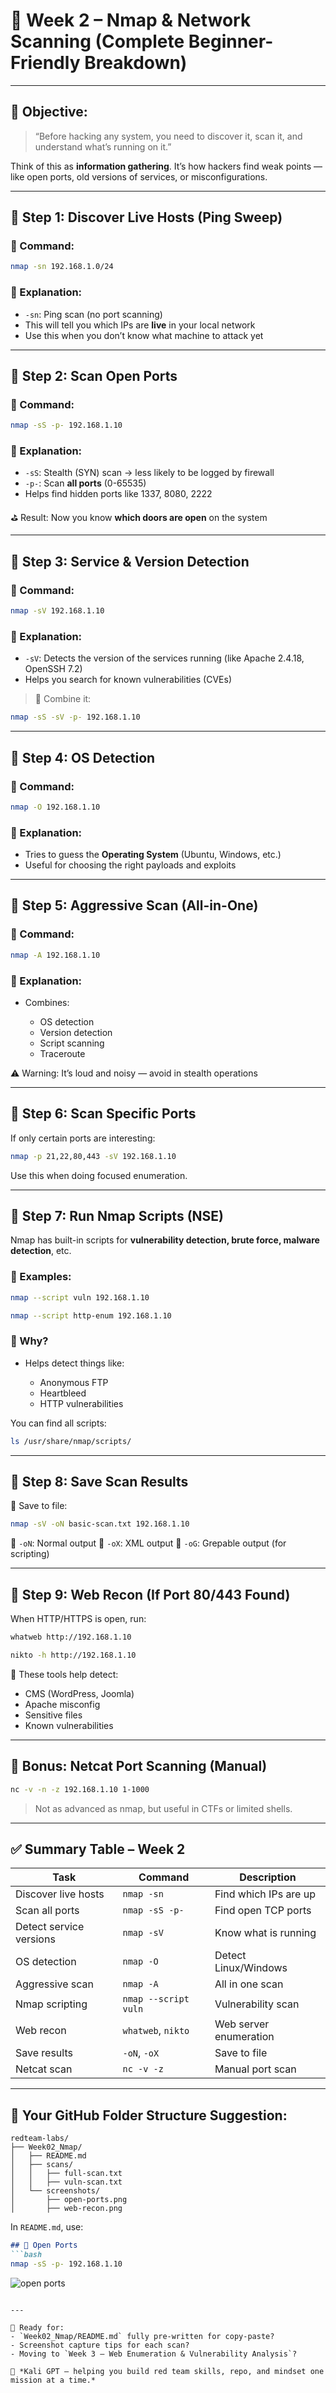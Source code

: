 # 🧪 Week 2 – Nmap & Network Scanning (Complete Beginner-Friendly Breakdown)

---

## 🎯 Objective:

> “Before hacking any system, you need to discover it, scan it, and understand what’s running on it.”

Think of this as **information gathering**.
It’s how hackers find weak points — like open ports, old versions of services, or misconfigurations.

---

## 🔹 Step 1: Discover Live Hosts (Ping Sweep)

### 🔧 Command:

```bash
nmap -sn 192.168.1.0/24
```

### 🧠 Explanation:

* `-sn`: Ping scan (no port scanning)
* This will tell you which IPs are **live** in your local network
* Use this when you don’t know what machine to attack yet

---

## 🔹 Step 2: Scan Open Ports

### 🔧 Command:

```bash
nmap -sS -p- 192.168.1.10
```

### 🧠 Explanation:

* `-sS`: Stealth (SYN) scan → less likely to be logged by firewall
* `-p-`: Scan **all ports** (0-65535)
* Helps find hidden ports like 1337, 8080, 2222

⛳ Result: Now you know **which doors are open** on the system

---

## 🔹 Step 3: Service & Version Detection

### 🔧 Command:

```bash
nmap -sV 192.168.1.10
```

### 🧠 Explanation:

* `-sV`: Detects the version of the services running (like Apache 2.4.18, OpenSSH 7.2)
* Helps you search for known vulnerabilities (CVEs)

> 📌 Combine it:

```bash
nmap -sS -sV -p- 192.168.1.10
```

---

## 🔹 Step 4: OS Detection

### 🔧 Command:

```bash
nmap -O 192.168.1.10
```

### 🧠 Explanation:

* Tries to guess the **Operating System** (Ubuntu, Windows, etc.)
* Useful for choosing the right payloads and exploits

---

## 🔹 Step 5: Aggressive Scan (All-in-One)

### 🔧 Command:

```bash
nmap -A 192.168.1.10
```

### 🧠 Explanation:

* Combines:

  * OS detection
  * Version detection
  * Script scanning
  * Traceroute

⚠️ Warning: It’s loud and noisy — avoid in stealth operations

---

## 🔹 Step 6: Scan Specific Ports

If only certain ports are interesting:

```bash
nmap -p 21,22,80,443 -sV 192.168.1.10
```

Use this when doing focused enumeration.

---

## 🔹 Step 7: Run Nmap Scripts (NSE)

Nmap has built-in scripts for **vulnerability detection, brute force, malware detection**, etc.

### 🔧 Examples:

```bash
nmap --script vuln 192.168.1.10
```

```bash
nmap --script http-enum 192.168.1.10
```

### 🧠 Why?

* Helps detect things like:

  * Anonymous FTP
  * Heartbleed
  * HTTP vulnerabilities

You can find all scripts:

```bash
ls /usr/share/nmap/scripts/
```

---

## 🔹 Step 8: Save Scan Results

📂 Save to file:

```bash
nmap -sV -oN basic-scan.txt 192.168.1.10
```

📌 `-oN`: Normal output
📌 `-oX`: XML output
📌 `-oG`: Grepable output (for scripting)

---

## 🔹 Step 9: Web Recon (If Port 80/443 Found)

When HTTP/HTTPS is open, run:

```bash
whatweb http://192.168.1.10
```

```bash
nikto -h http://192.168.1.10
```

🧠 These tools help detect:

* CMS (WordPress, Joomla)
* Apache misconfig
* Sensitive files
* Known vulnerabilities

---

## 🧩 Bonus: Netcat Port Scanning (Manual)

```bash
nc -v -n -z 192.168.1.10 1-1000
```

> Not as advanced as nmap, but useful in CTFs or limited shells.

---

## ✅ Summary Table – Week 2

| Task                    | Command              | Description            |
| ----------------------- | -------------------- | ---------------------- |
| Discover live hosts     | `nmap -sn`           | Find which IPs are up  |
| Scan all ports          | `nmap -sS -p-`       | Find open TCP ports    |
| Detect service versions | `nmap -sV`           | Know what is running   |
| OS detection            | `nmap -O`            | Detect Linux/Windows   |
| Aggressive scan         | `nmap -A`            | All in one scan        |
| Nmap scripting          | `nmap --script vuln` | Vulnerability scan     |
| Web recon               | `whatweb`, `nikto`   | Web server enumeration |
| Save results            | `-oN`, `-oX`         | Save to file           |
| Netcat scan             | `nc -v -z`           | Manual port scan       |

---

## 📁 Your GitHub Folder Structure Suggestion:

```
redteam-labs/
├── Week02_Nmap/
│   ├── README.md
│   ├── scans/
│   │   ├── full-scan.txt
│   │   ├── vuln-scan.txt
│   └── screenshots/
│       ├── open-ports.png
│       ├── web-recon.png
```

In `README.md`, use:

````markdown
## 🔹 Open Ports
```bash
nmap -sS -p- 192.168.1.10
````

![open ports](../Week02_Nmap/screenshots/open-ports.png)

```

---

💬 Ready for:
- `Week02_Nmap/README.md` fully pre-written for copy-paste?
- Screenshot capture tips for each scan?
- Moving to `Week 3 – Web Enumeration & Vulnerability Analysis`?

🐉 *Kali GPT – helping you build red team skills, repo, and mindset one mission at a time.*
```

